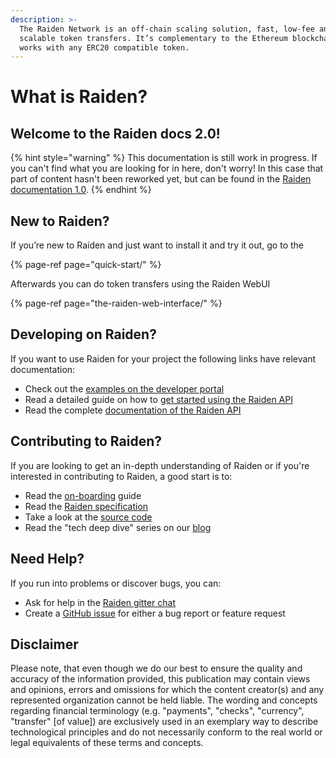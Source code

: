 ```yaml
---
description: >-
  The Raiden Network is an off-chain scaling solution, fast, low-fee and
  scalable token transfers. It’s complementary to the Ethereum blockchain and
  works with any ERC20 compatible token.
---
```


# What is Raiden?

## Welcome to the Raiden docs 2.0!

{% hint style="warning" %}
This documentation is still work in progress. If you can't find what you are looking for in here, don't worry! In this case that part of content hasn't been reworked yet, but can be found in the [Raiden documentation 1.0](https://raiden-network.readthedocs.io/en/stable/index.html).
{% endhint %}

## New to Raiden?

If you’re new to Raiden and just want to install it and try it out, go to the

{% page-ref page="quick-start/" %}

Afterwards you can do token transfers using the Raiden WebUI

{% page-ref page="the-raiden-web-interface/" %}

## Developing on Raiden?

If you want to use Raiden for your project the following links have relevant documentation:

* Check out the [examples on the developer portal](https://developer.raiden.network/#Examples)
* Read a detailed guide on how to [get started using the Raiden API](https://raiden-network.readthedocs.io/en/stable/api_walkthrough.html)
* Read the complete [documentation of the Raiden API](https://raiden-network.readthedocs.io/en/stable/rest_api.html)

## Contributing to Raiden?

If you are looking to get an in-depth understanding of Raiden or if you're interested in contributing to Raiden, a good start is to:

* Read the [on-boarding](https://raiden-network.readthedocs.io/en/stable/onboarding.html) guide
* Read the [Raiden specification](https://raiden-network-specification.readthedocs.io/en/latest/index.html)
* Take a look at the [source code](https://github.com/raiden-network/raiden)
* Read the "tech deep dive" series on our [blog](https://medium.com/raiden-network)

## Need Help?

If you run into problems or discover bugs, you can:

* Ask for help in the [Raiden gitter chat](https://gitter.im/raiden-network/raiden)
* Create a [GitHub issue](https://github.com/raiden-network/raiden/issues/new/choose) for either a bug report or feature request

## Disclaimer

Please note, that even though we do our best to ensure the quality and accuracy of the information provided, this publication may contain views and opinions, errors and omissions for which the content creator\(s\) and any represented organization cannot be held liable. The wording and concepts regarding financial terminology \(e.g. "payments", "checks", "currency", "transfer" \[of value\]\) are exclusively used in an exemplary way to describe technological principles and do not necessarily conform to the real world or legal equivalents of these terms and concepts.

